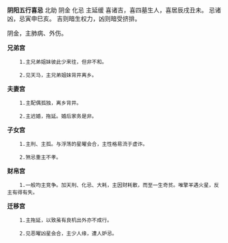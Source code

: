 **阴阳五行喜忌**
北助 阴金 化忌 主延缓
喜诸吉，喜四墓生人，喜居辰戌丑未。
忌诸凶，忌寅申巳亥。
吉则暗生权力，凶则暗受挤排。

阴金，主肺病、外伤。

**兄弟宫**
```
    1.主兄弟姐妹彼此少来往，但非不和。

    2.见天马，主兄弟姐妹背井离乡。
```

**夫妻宫**
```
    1.主配偶孤独，离乡背井。

    2.主迟婚，拖延。婚后家务是非。
```

**子女宫**
```
    1.主刑、主孤。与浮荡的星曜会合，主性格易流于虚诈。
    
    2.煞忌重主不孝。
```

**财帛宫**
```
    1.一般均主竞争。加天刑、化忌、大耗，主因财耗散，而至一生奇贫。唯擎羊遇火星，反主有得有失。
```

**迁移宫**
```
    1.主拖延，以致虽有良机出外亦不成行。

    2.见恶曜凶星会合，主少人缘，遭人妒忌。
```